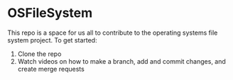 # OSFileSystem
This repo is a space for us all to contribute to the operating systems file system project.
To get started:
  1. Clone the repo
  2. Watch videos on how to make a branch, add and commit changes, and create merge requests
